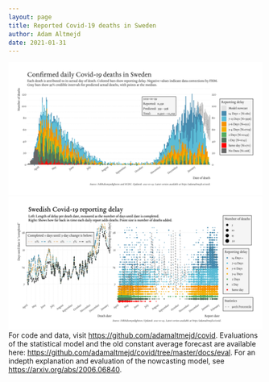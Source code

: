```yaml
---
layout: page
title: Reported Covid-19 deaths in Sweden
author: Adam Altmejd
date: 2021-01-31
---
```


![Graph of Swedish Covid-19 deaths with reporting delay.](deaths_lag_sweden_2021-01-31.png "Swedish Covid-19 deaths.")
![Graph of Swedish Covid-19 reporting delay in daily deaths.](lag_trend_sweden_2021-01-31.png "Trend in Swedish Covid-19 mortality reporting delay.")
For code and data, visit <https://github.com/adamaltmejd/covid>.
Evaluations of the statistical model and the old constant average forecast are available here: <https://github.com/adamaltmejd/covid/tree/master/docs/eval>.
For an indepth explanation and evaluation of the nowcasting model, see <https://arxiv.org/abs/2006.06840>.

